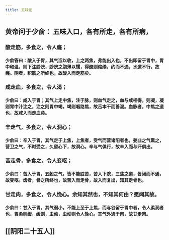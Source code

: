 ```yaml
---
title: 五味论
---
```


## 黄帝问于少俞： 五味入口，各有所走，各有所病，
### 酸走筋，多食之，令人癃；
#### 少俞答曰：酸入于胃，其气涩以收，上之两焦，弗能出入也，不出即留于胃中，胃中和温，则下注膀胱，膀胱之胞薄以懦，得酸则缩绻，约而不通，水道不行，故癃。阴者，积筋之所终也，故酸入而走筋矣。
### 咸走血，多食之，令人渴；
#### 少俞曰：咸入于胃；其气上走中焦，注于脉，则血气走之，血与咸相得，则凝，凝则胃中汁注之，注之则胃中竭，竭则咽路焦，故舌本干而善渴。血脉者，中焦之道也，故咸入而走血矣。
### 辛走气，多食之，令人洞心；
#### 少俞曰：辛入于胃，其气走于上焦，上焦者，受气而营诸阳者也，姜韭之气熏之，营卫之气，不时受之，久留心下，故洞心。辛与气俱行，故辛入而与汗俱出。
### 苦走骨，多食之，令人变呕；
#### 少俞曰：苦入于胃，五榖之气，皆不能胜苦，苦入下脘，三焦之道，皆闭而不通，故变呕。齿者，骨之所终也，故苦入而走骨，故入而复出，知其走骨也。
### 甘走肉，多食之，令人悗心。余知其然也，不知其何由？愿闻其故。
#### 少俞曰：甘入于胃，其气弱小，不能上至于上焦，而与谷留于胃中者，令人柔润者也，胃柔则缓，缓则，虫动，虫动则令人悗心。其气外通于肉，故甘走肉。
## [[阴阳二十五人]]